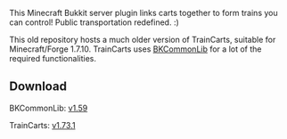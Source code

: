 This Minecraft Bukkit server plugin links carts together to form trains you can control!
Public transportation redefined. :)

This old repository hosts a much older version of TrainCarts, suitable for Minecraft/Forge 1.7.10.
TrainCarts uses [BKCommonLib](https://github.com/bergerkiller/BKCommonLib) for a lot of the required functionalities.

## Download
BKCommonLib: [v1.59](https://github.com/bergerkiller/BKCommonLib/raw/master/release/BKCommonLib-1.59-SNAPSHOT.jar)

TrainCarts: [v1.73.1](https://github.com/bergerkiller/TrainCarts/raw/master/release/TrainCarts-1.73.1-SNAPSHOT.jar)
